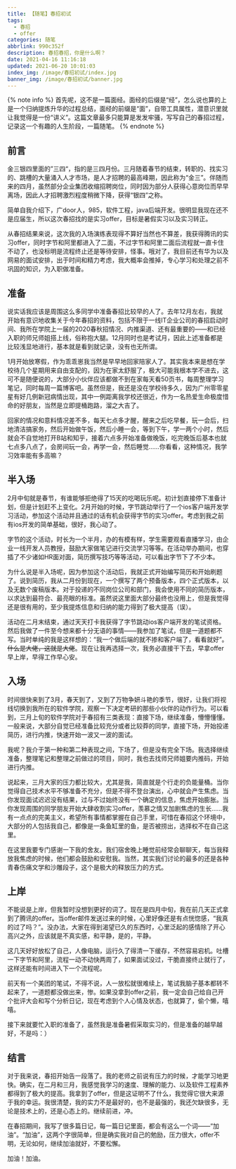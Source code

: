 ```yaml
---
title: 【随笔】春招初试
tags:
  - 春招
  - offer
categories: 随笔
abbrlink: 990c352f
description: 春招春招，你是什么啊？
date: 2021-04-16 11:16:18
updated: 2021-06-20 10:01:03
index_img: /image/春招初试/index.jpg
banner_img: /image/春招初试/banner.jpg
---
```


{% note info %}
首先呢，这不是一篇面经。面经的后缀是“经”，怎么说也算的上是一个归纳提炼升华的过程总结，面经的前缀是“面”，自带工具属性，潜意识里就让我觉得是一份“讲义”。这篇文章最多只能算是发发牢骚，写写自己的春招过程，记录这一个有趣的人生阶段，一篇随笔。
{% endnote %}

## 前言

金三银四里面的”三四“，指的是三四月份。三月随着春节的结束，转职的、找实习的、跳槽的大量涌入人才市场，是人才招聘的最高峰期，因此称为“金三”。伴随而来的四月，虽然部分企业集团收缩招聘岗位，同时因为部分人获得心意岗位而早早离场，因此人才招聘激烈程度稍微下降，获得“银四”之称。

简单自我介绍下，广door人，985，软件工程，java后端开发。很明显我现在还不是应届生，所以这次春招找的是实习offer，目标是暑假实习以及实习转正。

从春招结果来说，这次我的入场演练表现得不算好当然也不算差，我获得腾讯的实习offer，同时字节和阿里都进入了二面，不过字节和阿里二面后流程就一直卡住不动了，也没标明是流程终止还是等待安排，怪事。哦对了，我目前还有华为以及网易的面试安排，出于时间和精力考虑，我大概率会推掉，专心学习和处理之前不巩固的知识，为入职做准备。

## 准备

说实话我应该是周围这么多同学中准备春招比较早的人了。去年12月左右，我就开始有意识地收集关于今年春招的资料，包括不限于一线IT企业公司的春招启动时间、我所在学院上一届的2020春秋招情况、内推渠道、还有最重要的——和已经入职的师兄师姐搭上线，俗称抱大腿。12月同时也是考试月，因此上述准备都是比较浅显地进行，基本就是看到就记录，没有也无所谓。

1月开始放寒假，作为乖乖崽我当然是早早地回家陪家人了。其实我本来是想在学校待几个星期用来自由支配的，因为在家太舒服了，极大可能我根本学不进去，这可不是随便说的，大部分小伙伴应该都做不到在家每天看50页书，每周整理学习笔记，同时每周一篇博客吧。虽然但是，我还是没在学校待多久，因为广州零零星星有好几例新冠病情出现，其中一例距离我学校还很近，作为一名热爱生命极度惜命的好朋友，当然是立即提桶跑路，溜之大吉了。

回家的情况和意料情况差不多，每天七点多才醒，醒来之后吃早餐，玩一会后，扫地清洁搞家务，然后开始做午饭，然后小睡一会，等到下午，学一两个小时，然后就会不自觉地打开B站和知乎，接着六点多开始准备做晚饭，吃完晚饭后基本也就七点多八点了，会房间玩一会，再学一会，然后睡觉……你看看，这种情况，我学习效率能有多高嘛？

## 半入场

2月中旬就是春节，有谁能够拒绝得了15天的吃喝玩乐呢。初计划直接停下准备计划，但是计划赶不上变化。2月开始的时候，字节跳动举行了一个ios客户端开发学习活动，参加这个活动并且通过的话有机会获得字节的实习offer。考虑到我之前有ios开发的简单基础，很好，我心动了。

字节的这个活动，时长为一个半月，办的有模有样，学生需要观看直播学习，由企业一线开发人员教授，鼓励大家做笔记进行交流学习等等。在活动举办期间，也穿插了不少诸如HR面对面，简历撰写技巧等等活动，可以看出字节下了不少本。

为什么说是半入场呢，因为参加这个活动后，我就正式开始编写简历和开始刷题了。说到简历，我从二月份到现在，一个撰写了两个预备版本，四个正式版本，以及无数个废稿版本。对于投递的不同岗位公司和部门，我会使用不同的简历版本，以求达到最符合、最亮眼的标准。虽然说这里面大部分最终也没用上，但是我觉得还是很有用的，至少我提炼信息和归纳的能力得到了极大提高（误）。

活动在二月末结束，通过天天打卡我获得了字节跳动ios客户端开发的笔试资格。然后我做了一件至今想来都十分无语的事情——我参加了笔试，但是一道题都不写。当时单纯的我是这样想的：“我一个做后端的就不掺和客户端了，看看就好”。~~什么是大佬，这就是大佬~~。现在让我再选择一次，我务必直接干下去，早拿offer早上岸，早得工作早心安。

## 入场

时间很快来到了3月，春天到了，又到了万物争妍斗艳的季节，很好，让我们将视线切换到我所在的软件学院，观察一下决定考研的那些小伙伴的动作行为。可以看到，三月上旬的软件学院对于春招有三类表现：直接下场，继续准备，懵懵懂懂。一般来说，大部分自觉已经准备比较充分或者比较莽的同学，直接下场，开始投递简历，进行内推，快速开始一波又一波的面试。

我呢？我介于第一种和第二种表现之间，下场了，但是没有完全下场。我选择继续准备，整理笔记和整理之前做过的项目，同时，我也去找师兄师姐要内推码，开始进行内推。

说起来，三月大家的压力都比较大，尤其是我，简直就是个行走的负能量桶。当你觉得自己技术水平不够准备不充分，但是不得不登台演出，心中就会产生焦虑。当你发现面试迟迟没有结果，过与不过始终没有一个确定的信息，焦虑开始膨胀。当你发现周围的同学朋友开始大肆收割实习offer，羡慕之情又加剧焦虑的生长……我有一点点的完美主义，希望所有事情都掌握在自己手里，可惜在春招这个环境中，大部分的人包括我自己，都像是一条鱼缸里的鱼，是否被捞出，选择权不在自己这里。

在这里我要专门感谢一下我的舍友。我们宿舍晚上睡觉前经常会聊聊天，每当我释放我焦虑的时候，他们都会鼓励和安慰我。当然，其实我们讨论的最多的还是各种青春伤痛文学和沙雕段子，这个是极大的释放压力的方式。

## 上岸

不能说是上岸，但我暂时没想到更好的词了。现在是四月中旬，我在前几天正式拿到了腾讯的offer。当offer邮件发送过来的时候，心里好像还是有点恍惚感，“我真的过了吗？”。没办法，大家在得到渴望已久的东西时，心里泛起的感情除了开心高兴之外，应该就是不真实感，和平静，是的，平静。

这几天好好放松了自己，人像电脑，运行久了得清一下缓存，不然容易宕机。吐槽一下字节和阿里，流程一动不动快两周了，如果面试没过，干脆直接终止就行了，这样还能有时间进入下一个流程呢。

前天有一个美团的笔试，不得不说，人一放松就很难续上，笔试我脑子基本都转不起来了，一道题都没做出来，惨。如果没拿到offer之前，我一定会自己给自己开个批评大会和写个分析日记，现在考虑到个人心情及状态，也就算了，偷个懒，嘻嘻。

接下来就要忙入职的准备了，虽然我是准备暑假采取实习的，但是准备的越早越好，不是吗：）

## 结言

对于我来说，春招开始告一段落了。我的老师之前说有压力的时候，才能学习地更快。确实，在二月和三月，我感觉我学习的速度、理解的能力、以及软件工程素养都得到了极大的提高。我拿到了offer，但是这证明不了什么，我觉得它很大来源于我的幸运。我很清楚，我的实力不是最好的，也不是最强的，我还欠缺很多，无论是技术上的，还是心态上的。继续前进，冲。

在春招期间，我写了很多篇日记，每一篇日记里面，都会有这么一个词——“加油”。“加油”，这两个字很简单，但是确实我对自己的勉励，压力很大，offer不明，无论如何，继续加油就好，不要松懈。

加油！加油。
